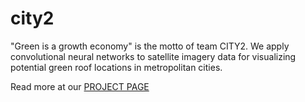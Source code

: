 # city2
"Green is a growth economy" is the motto of team CITY2. We apply convolutional neural networks to satellite imagery data for visualizing potential green roof locations in metropolitan cities.

Read more at our [PROJECT PAGE](https://2017.spaceappschallenge.org/challenges/earth-and-us/live-smart/teams/city2/project)
